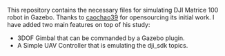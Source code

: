 This repository contains the necessary files for simulating DJI Matrice 100 robot in Gazebo. Thanks to [caochao39](https://github.com/caochao39/hku_m100_description) for opensourcing its initial work. I have added two main features on top of his study:

* 3DOF Gimbal that can be commanded by a Gazebo plugin.
* A Simple UAV Controller that is emulating the dji_sdk topics.